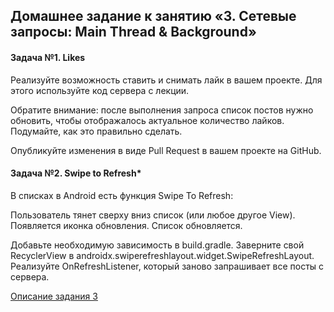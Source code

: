 ## Домашнее задание к занятию «3. Сетевые запросы: Main Thread & Background»

#### Задача №1. Likes

Реализуйте возможность ставить и снимать лайк в вашем проекте. Для этого используйте код сервера с лекции.

Обратите внимание: после выполнения запроса список постов нужно обновить, чтобы отображалось актуальное количество лайков. Подумайте, как это правильно сделать.

Опубликуйте изменения в виде Pull Request в вашем проекте на GitHub.

#### Задача №2. Swipe to Refresh*

В списках в Android есть функция Swipe To Refresh:

Пользователь тянет сверху вниз список (или любое другое View).
Появляется иконка обновления.
Список обновляется.

Добавьте необходимую зависимость в build.gradle.
Заверните свой RecyclerView в androidx.swiperefreshlayout.widget.SwipeRefreshLayout.
Реализуйте OnRefreshListener, который заново запрашивает все посты с сервера.

[Описание задания 3](https://github.com/netology-code/andin-homeworks/tree/ANDIN-36/02_threads)